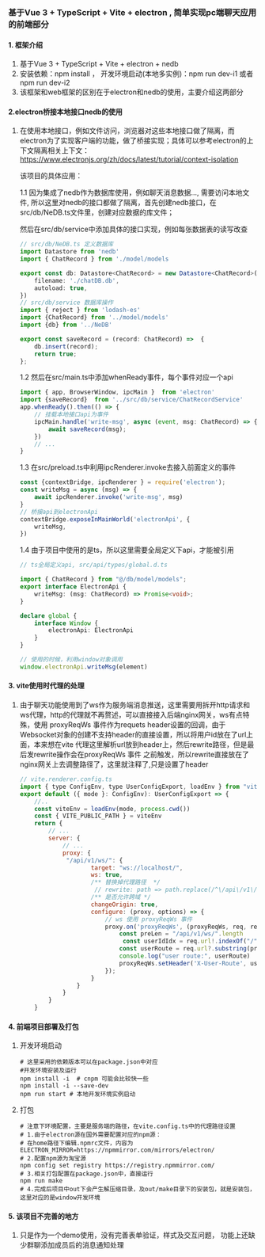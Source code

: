### 基于Vue 3 + TypeScript + Vite + electron , 简单实现pc端聊天应用的前端部分

#### 1. 框架介绍

1. 基于Vue 3 + TypeScript + Vite + electron + nedb 
2. 安装依赖：npm install ， 开发环境启动(本地多实例)：npm run dev-i1 或者 npm run dev-i2
3. 该框架和web框架的区别在于electron和nedb的使用，主要介绍这两部分

#### 2.electron桥接本地接口nedb的使用

 1. 在使用本地接口，例如文件访问，浏览器对这些本地接口做了隔离，而electron为了实现客户端的功能，做了桥接实现；具体可以参考electron的上下文隔离相关上下文：https://www.electronjs.org/zh/docs/latest/tutorial/context-isolation

    该项目的具体应用：

    1.1 因为集成了nedb作为数据库使用，例如聊天消息数据..., 需要访问本地文件, 所以这里对nedb的接口都做了隔离，首先创建nedb接口，在src/db/NeDB.ts文件里，创建对应数据的库文件；

    然后在src/db/service中添加具体的接口实现，例如每张数据表的读写改查

    ``` typescript
    // src/db/NeDB.ts 定义数据库
    import Datastore from 'nedb'
    import { ChatRecord } from './model/models
    
    export const db: Datastore<ChatRecord> = new Datastore<ChatRecord>({
        filename: './chatDB.db',
        autoload: true,
    })
    // src/db/service 数据库操作
    import { reject } from 'lodash-es'
    import {ChatRecord} from '../model/models'
    import {db} from '../NeDB'
    
    export const saveRecord = (record: ChatRecord) =>  {
        db.insert(record);
        return true;
    };
    ```

    

    1.2 然后在src/main.ts中添加whenReady事件，每个事件对应一个api

    ```typescript
    import { app, BrowserWindow, ipcMain }  from 'electron'
    import {saveRecord}  from '../src/db/service/ChatRecordService'
    app.whenReady().then(() => {
        // 挂载本地接口api为事件
    	ipcMain.handle('write-msg', async (event, msg: ChatRecord) => {
            await saveRecord(msg);
        })
        // ...
    }
    ```

    

    1.3 在src/preload.ts中利用ipcRenderer.invoke去接入前面定义的事件

    ```typescript
    const {contextBridge, ipcRenderer } = require('electron');
    const writeMsg = async (msg) => {
    	await ipcRenderer.invoke('write-msg', msg)
    }
    // 桥接api到electronApi
    contextBridge.exposeInMainWorld('electronApi', {
    	writeMsg,
    })
    ```

    

    1.4 由于项目中使用的是ts，所以这里需要全局定义下api，才能被引用

    ```typescript
    // ts全局定义api, src/api/types/global.d.ts
    
    import { ChatRecord } from "@/db/model/models";
    export interface ElectronApi {
        writeMsg: (msg: ChatRecord) => Promise<void>;
    }
    
    declare global {
        interface Window {
            electronApi: ElectronApi
        }
    }
    
    // 使用的时候，利用window对象调用
    window.electronApi.writeMsg(element)
    ```



#### 3. vite使用时代理的处理

1. 由于聊天功能使用到了ws作为服务端消息推送，这里需要用拆开http请求和ws代理，http的代理就不再赘述，可以直接接入后端nginx网关，ws有点特殊，使用 proxyReqWs 事件作为requets header设置的回调，由于Websocket对象的创建不支持header的直接设置，所以将用户id放在了url上面，本来想在vite 代理这里解析url放到header上，然后rewrite路径，但是最后发rewrite操作会在proxyReqWs 事件 之前触发，所以rewrite直接放在了nginx网关上去调整路径了，这里就注释了,只是设置了header

   ```js
   // vite.renderer.config.ts
   import { type ConfigEnv, type UserConfigExport, loadEnv } from "vite"
   export default ({ mode }: ConfigEnv): UserConfigExport => {
       //..
       const viteEnv = loadEnv(mode, process.cwd())
       const { VITE_PUBLIC_PATH } = viteEnv
       return {
           // ... 
           server: {
               // ...
               proxy: {
               	"/api/v1/ws/": {
                       target: "ws://localhost/",
                       ws: true,
                       /** 替换掉代理路径  */
             			// rewrite: path => path.replace(/^\/api\/v1\/ws\/\d+\//, '/'),
                       /** 是否允许跨域 */
                       changeOrigin: true,
                       configure: (proxy, options) => {
                           // ws 使用 proxyReqWs 事件
                           proxy.on('proxyReqWs', (proxyReqWs, req, res) => {
                               const preLen = "/api/v1/ws/".length
                 				const userIdIdx = req.url!.indexOf("/", preLen)
                               const userRoute = req.url?.substring(preLen, userIdIdx) || '';
                               console.log("user route:", userRoute)
                               proxyReqWs.setHeader('X-User-Route', userRoute);
                           });
                       }
                   }
               }
           }
       }
   ```

   

#### 4. 前端项目部署及打包

1. 开发环境启动

   ```shell
   # 这里采用的依赖版本可以在package.json中对应
   #开发环境安装及运行
   npm install -i  # cnpm 可能会比较快一些
   npm install -i --save-dev
   npm run start # 本地开发环境实例启动
   ```

2. 打包

   ```shell
   # 注意下环境配置，主要是服务端的路径，在vite.config.ts中的代理路径设置
   # 1.由于electron源在国外需要配置对应的npm源：
   # 在home路径下编辑.npmrc文件，内容为
   ELECTRON_MIRROR=https://npmmirror.com/mirrors/electron/
   # 2.配置npm源为淘宝源
   npm config set registry https://registry.npmmirror.com/
   # 3.相关打包配置在package.json中，直接运行
   npm run make
   # 4.完成后项目中out下会产生解压缩目录，及out/make目录下的安装包，就是安装包，这里对应的是window开发环境
   ```


#### 5. 该项目不完善的地方

1. 只是作为一个demo使用，没有完善表单验证，样式及交互问题， 功能上还缺少群聊添加成员后的消息通知处理





